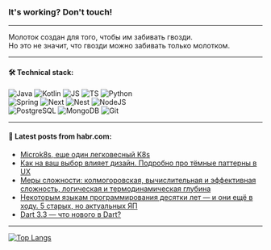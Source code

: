 ### It's working? Don't touch!

---
Молоток создан для того, чтобы им забивать гвозди. <br>
Но это не значит, что гвозди можно забивать только молотком.

---

#### 🛠️ Technical stack:

![Java](https://img.shields.io/badge/Java-informational?logo=Oracle&style=flat&logoColor=white&color=FF4500)
![Kotlin](https://img.shields.io/badge/Kotlin-informational?logo=Kotlin&style=flat&logoColor=white&color=774D97)
![JS](https://img.shields.io/badge/JS-informational?logo=javaScript&style=flat&logoColor=black&color=F7Df1E)
![TS](https://img.shields.io/badge/TypeScript-informational?logo=typeScript&style=flat&logoColor=black&color=017acc)
![Python](https://img.shields.io/badge/Python-informational?logo=Python&style=flat&logoColor=black&color=ffdd54) <br>
![Spring](https://img.shields.io/badge/SpringBoot-informational?logo=SpringBoot&style=flat&logoColor=white&color=6DB33F) 
![Next](https://img.shields.io/badge/Next.js-informational?logo=Next.js&style=flat&logoColor=white&color=3671a1)
![Nest](https://img.shields.io/badge/NestJS-informational?logo=NestJS&style=flat&logoColor=white&color=E0234E)
![NodeJS](https://img.shields.io/badge/NodeJS-informational?logo=node.js&style=flat&logoColor=white&color=70A760) <br>
![PostgreSQL](https://img.shields.io/badge/PostgreSQL-informational?logo=PostgreSQL&style=flat&logoColor=white&color=DAA520)
![MongoDB](https://img.shields.io/badge/MongoDB-informational?logo=MongoDB&style=flat&logoColor=white&color=870000)
![Git](https://img.shields.io/badge/Git-informational?logo=git&style=flat&logoColor=white&color=f74e28)

___

#### 💬 Latest posts from habr.com:

<!-- BLOG-POST-LIST:START -->
- [Microk8s, еще один легковесный K8s](https://habr.com/ru/companies/otus/articles/794398/?utm_source=habrahabr&utm_medium=rss&utm_campaign=794398)
- [Как на ваш выбор влияет дизайн. Подробно про тёмные паттерны в UX](https://habr.com/ru/articles/794384/?utm_source=habrahabr&utm_medium=rss&utm_campaign=794384)
- [Меры сложности: колмогоровская, вычислительная и эффективная сложность, логическая и термодинамическая глубина](https://habr.com/ru/articles/794376/?utm_source=habrahabr&utm_medium=rss&utm_campaign=794376)
- [Некоторым языкам программирования десятки лет — и они ещё в ходу. 5 старых, но актуальных ЯП](https://habr.com/ru/companies/ru_mts/articles/794300/?utm_source=habrahabr&utm_medium=rss&utm_campaign=794300)
- [Dart 3.3 — что нового в Dart?](https://habr.com/ru/articles/794342/?utm_source=habrahabr&utm_medium=rss&utm_campaign=794342)
<!-- BLOG-POST-LIST:END -->

---
[![Top Langs](https://github-readme-stats-git-master-advtsetting-gmailcom.vercel.app/api/top-langs/?username=zloylis&langs_count=10&hide_title=false&title_color=e6edf3&size_weight=0.5&count_weight=0.5&layout=compact&hide_border=true&theme=dracula)](https://github.com/zloylis)

<!-- ![GitHub stats](https://github-readme-stats-git-master-advtsetting-gmailcom.vercel.app/api?username=zloylis&show_icons=true&hide_border=true&theme=dracula&hide_title=true&include_all_commits=true&count_private=true&hide=contribs&hide_rank=true) -->
